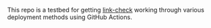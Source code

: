 This repo is a testbed for getting [link-check](https://github.com/iterative/link-check) working through various deployment methods using GitHub Actions.
